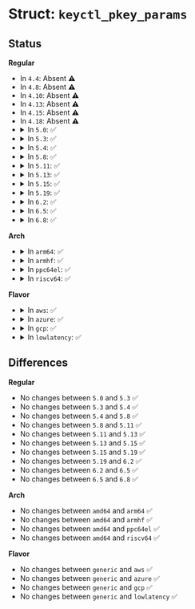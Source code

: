 # Struct: <code>keyctl_pkey_params</code>

## Status
<b>Regular</b>
<ul>
<li>
In <code>4.4</code>: Absent ⚠️
</li>
<li>
In <code>4.8</code>: Absent ⚠️
</li>
<li>
In <code>4.10</code>: Absent ⚠️
</li>
<li>
In <code>4.13</code>: Absent ⚠️
</li>
<li>
In <code>4.15</code>: Absent ⚠️
</li>
<li>
In <code>4.18</code>: Absent ⚠️
</li>
<li>
<details>
<summary>In <code>5.0</code>: ✅</summary>

```c
struct keyctl_pkey_params {
    __s32 key_id;
    __u32 in_len;
    __u32 out_len;
    __u32 in2_len;
    __u32 __spare[7];
};
```
</details>
</li>
<li>
<details>
<summary>In <code>5.3</code>: ✅</summary>

```c
struct keyctl_pkey_params {
    __s32 key_id;
    __u32 in_len;
    __u32 out_len;
    __u32 in2_len;
    __u32 __spare[7];
};
```
</details>
</li>
<li>
<details>
<summary>In <code>5.4</code>: ✅</summary>

```c
struct keyctl_pkey_params {
    __s32 key_id;
    __u32 in_len;
    __u32 out_len;
    __u32 in2_len;
    __u32 __spare[7];
};
```
</details>
</li>
<li>
<details>
<summary>In <code>5.8</code>: ✅</summary>

```c
struct keyctl_pkey_params {
    __s32 key_id;
    __u32 in_len;
    __u32 out_len;
    __u32 in2_len;
    __u32 __spare[7];
};
```
</details>
</li>
<li>
<details>
<summary>In <code>5.11</code>: ✅</summary>

```c
struct keyctl_pkey_params {
    __s32 key_id;
    __u32 in_len;
    __u32 out_len;
    __u32 in2_len;
    __u32 __spare[7];
};
```
</details>
</li>
<li>
<details>
<summary>In <code>5.13</code>: ✅</summary>

```c
struct keyctl_pkey_params {
    __s32 key_id;
    __u32 in_len;
    __u32 out_len;
    __u32 in2_len;
    __u32 __spare[7];
};
```
</details>
</li>
<li>
<details>
<summary>In <code>5.15</code>: ✅</summary>

```c
struct keyctl_pkey_params {
    __s32 key_id;
    __u32 in_len;
    __u32 out_len;
    __u32 in2_len;
    __u32 __spare[7];
};
```
</details>
</li>
<li>
<details>
<summary>In <code>5.19</code>: ✅</summary>

```c
struct keyctl_pkey_params {
    __s32 key_id;
    __u32 in_len;
    __u32 out_len;
    __u32 in2_len;
    __u32 __spare[7];
};
```
</details>
</li>
<li>
<details>
<summary>In <code>6.2</code>: ✅</summary>

```c
struct keyctl_pkey_params {
    __s32 key_id;
    __u32 in_len;
    __u32 out_len;
    __u32 in2_len;
    __u32 __spare[7];
};
```
</details>
</li>
<li>
<details>
<summary>In <code>6.5</code>: ✅</summary>

```c
struct keyctl_pkey_params {
    __s32 key_id;
    __u32 in_len;
    __u32 out_len;
    __u32 in2_len;
    __u32 __spare[7];
};
```
</details>
</li>
<li>
<details>
<summary>In <code>6.8</code>: ✅</summary>

```c
struct keyctl_pkey_params {
    __s32 key_id;
    __u32 in_len;
    __u32 out_len;
    __u32 in2_len;
    __u32 __spare[7];
};
```
</details>
</li>
</ul>
<b>Arch</b>
<ul>
<li>
<details>
<summary>In <code>arm64</code>: ✅</summary>

```c
struct keyctl_pkey_params {
    __s32 key_id;
    __u32 in_len;
    __u32 out_len;
    __u32 in2_len;
    __u32 __spare[7];
};
```
</details>
</li>
<li>
<details>
<summary>In <code>armhf</code>: ✅</summary>

```c
struct keyctl_pkey_params {
    __s32 key_id;
    __u32 in_len;
    __u32 out_len;
    __u32 in2_len;
    __u32 __spare[7];
};
```
</details>
</li>
<li>
<details>
<summary>In <code>ppc64el</code>: ✅</summary>

```c
struct keyctl_pkey_params {
    __s32 key_id;
    __u32 in_len;
    __u32 out_len;
    __u32 in2_len;
    __u32 __spare[7];
};
```
</details>
</li>
<li>
<details>
<summary>In <code>riscv64</code>: ✅</summary>

```c
struct keyctl_pkey_params {
    __s32 key_id;
    __u32 in_len;
    __u32 out_len;
    __u32 in2_len;
    __u32 __spare[7];
};
```
</details>
</li>
</ul>
<b>Flavor</b>
<ul>
<li>
<details>
<summary>In <code>aws</code>: ✅</summary>

```c
struct keyctl_pkey_params {
    __s32 key_id;
    __u32 in_len;
    __u32 out_len;
    __u32 in2_len;
    __u32 __spare[7];
};
```
</details>
</li>
<li>
<details>
<summary>In <code>azure</code>: ✅</summary>

```c
struct keyctl_pkey_params {
    __s32 key_id;
    __u32 in_len;
    __u32 out_len;
    __u32 in2_len;
    __u32 __spare[7];
};
```
</details>
</li>
<li>
<details>
<summary>In <code>gcp</code>: ✅</summary>

```c
struct keyctl_pkey_params {
    __s32 key_id;
    __u32 in_len;
    __u32 out_len;
    __u32 in2_len;
    __u32 __spare[7];
};
```
</details>
</li>
<li>
<details>
<summary>In <code>lowlatency</code>: ✅</summary>

```c
struct keyctl_pkey_params {
    __s32 key_id;
    __u32 in_len;
    __u32 out_len;
    __u32 in2_len;
    __u32 __spare[7];
};
```
</details>
</li>
</ul>

## Differences
<b>Regular</b>
<ul>
<li>
No changes between <code>5.0</code> and <code>5.3</code> ✅
</li>
<li>
No changes between <code>5.3</code> and <code>5.4</code> ✅
</li>
<li>
No changes between <code>5.4</code> and <code>5.8</code> ✅
</li>
<li>
No changes between <code>5.8</code> and <code>5.11</code> ✅
</li>
<li>
No changes between <code>5.11</code> and <code>5.13</code> ✅
</li>
<li>
No changes between <code>5.13</code> and <code>5.15</code> ✅
</li>
<li>
No changes between <code>5.15</code> and <code>5.19</code> ✅
</li>
<li>
No changes between <code>5.19</code> and <code>6.2</code> ✅
</li>
<li>
No changes between <code>6.2</code> and <code>6.5</code> ✅
</li>
<li>
No changes between <code>6.5</code> and <code>6.8</code> ✅
</li>
</ul>
<b>Arch</b>
<ul>
<li>
No changes between <code>amd64</code> and <code>arm64</code> ✅
</li>
<li>
No changes between <code>amd64</code> and <code>armhf</code> ✅
</li>
<li>
No changes between <code>amd64</code> and <code>ppc64el</code> ✅
</li>
<li>
No changes between <code>amd64</code> and <code>riscv64</code> ✅
</li>
</ul>
<b>Flavor</b>
<ul>
<li>
No changes between <code>generic</code> and <code>aws</code> ✅
</li>
<li>
No changes between <code>generic</code> and <code>azure</code> ✅
</li>
<li>
No changes between <code>generic</code> and <code>gcp</code> ✅
</li>
<li>
No changes between <code>generic</code> and <code>lowlatency</code> ✅
</li>
</ul>
